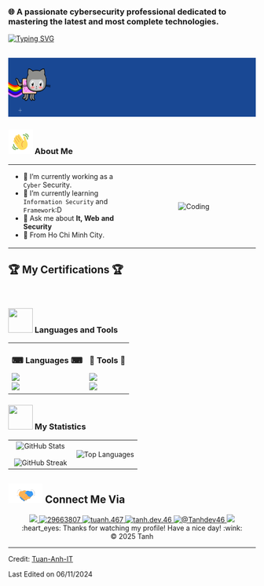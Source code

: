 ### 🌐 A passionate cybersecurity professional dedicated to mastering the latest and most complete technologies.

[![Typing SVG](https://readme-typing-svg.demolab.com?font=fira+code&weight=100&size=46&pause=1000&color=24F2F7&background=96EBFF00&width=435&lines=Welcome+to+my+profile!!;Hi!+I'm+TuanAnh;I'm+a+cybersecurity+specialist+%3C3)](https://git.io/typing-svg)

<br>
 
<div align="center">
    <img src="https://raw.githubusercontent.com/ashu-guo/ashu-guo/master/assets/fly.webp" height="120px" />
</div>

### <img src="https://raw.githubusercontent.com/ashu-guo/ashu-guo/main/assets/wave.gif" width="50px" height="50px"></img> About Me

<table align="center">
<tr border="none">
<td width="50%" align="left">

- 🔭 I’m currently working as a `Cyber` Security.
- 🌱 I’m currently learning `Information Security` and `Framework`:D
- 💬 Ask me about **It, Web and Security**
- 📍 From Ho Chi Minh City.

</td>
<td width="50%" align="center">
  <img align="center" alt="Coding" width="450" src="https://user-images.githubusercontent.com/74038190/212748842-9fcbad5b-6173-4175-8a61-521f3dbb7514.gif">
</td>
</tr> 
</table>

<h2>🏆 My Certifications 🏆 &nbsp; </h2>
<p align="left">
  <a href=""><img src="" width="14%"/></a>
  <a href=""><img src="" width="14%"/></a>
  <a href=""><img src="" width="13%"/></a>
  <a href=""><img src="" width="15%"/></a>
</p>

### <img src="https://media.giphy.com/media/M4NykXxUE0HAcK7UJ6/giphy.gif" width="50px" height="50px"></img> Languages and Tools

<table align="center">
    <td>
        <h3 align="center">⌨ Languages ⌨</h3>
        <img src="https://skillicons.dev/icons?i=python,c,cpp,java,javascript,mysql" /><br>
        <img src="https://skillicons.dev/icons?i=powershell,bash,perl,ruby,php" /><br>
    </td>
    <td>
        <h3 align="center">🔧 Tools 🔧</h3>
        <img src="https://skillicons.dev/icons?i=arduino,linux,discord,ps,pr,ai" /><br>
        <img src="https://skillicons.dev/icons?i=docker,vscode,idea,github,gitlab,gmail" /><br>
    </td>
</table>

### <img src="https://media2.giphy.com/media/QssGEmpkyEOhBCb7e1/giphy.gif?cid=ecf05e47a0n3gi1bfqntqmob8g9aid1oyj2wr3ds3mg700bl&rid=giphy.gif" width="50px" height="50px"> My Statistics

<table align="center" style="border-collapse: collapse;">
  <tr>
    <td width="50%" align="center">
      <img align="center" src="https://github-readme-stats.vercel.app/api?username=Tuan-Anh-IT&show_icons=true&theme=tokyonight&include_all_commits=true&count_private=true" alt="GitHub Stats" />
      <br><br>
      <img title="🔥 Get streak stats for your profile at git.io/streak-stats" alt="GitHub Streak" src="https://github-readme-streak-stats.herokuapp.com/?user=Tuan-Anh-IT&show_icons=true&theme=tokyonight&include_all_commits=true&count_private=true" />
    </td>
    <td width="50%" align="center">
      <img align="center" src="https://github-readme-stats.anuraghazra1.vercel.app/api/top-langs/?username=Tuan-Anh-IT&show_icons=true&theme=tokyonight&include_all_commits=true&count_private=true&langs_count=10" alt="Top Languages" />
    </td>
  </tr>
</table>

###
<p align="center">
  <picture>
    <source media="(prefers-color-scheme: dark)" srcset="https://raw.githubusercontent.com/Tuan-Anh-IT/Tuan-Anh-IT/master/assets/github-contribution-grid-snake.svg">
    <source media="(prefers-color-scheme: light)" srcset="https://raw.githubusercontent.com/Tuan-Anh-IT/Tuan-Anh-IT/master/assets/github-contribution-grid-snake.svg">
  </picture>
</p>

## <img src='https://raw.githubusercontent.com/ashu-guo/ashu-guo/main/assets/handshake.gif' width="70px" height="40px"> Connect Me Via
<div align="center">
  <a href="www.linkedin.com/in/phạm-tuấn-anh-0a43a9341" target="blank">
    <img  src="https://img.shields.io/badge/-LinkedIn-%230077B5?style=for-the-badge&logo=linkedin&logoColor=white" target="blank />
  </a>
  <a href="https://stackoverflow.com/users/29663807" target="blank">
    <img  src="https://img.shields.io/badge/-Stack%20overflow-FE7A16?style=for-the-badge&logo=stack-overflow&logoColor=white" alt="29663807" target="blank />
  </a>
  <a href="https://www.facebook.com/tuanh.467/" target="blank">
    <img src="https://img.shields.io/badge/-Facebook-%230047B3.svg?&style=for-the-badge&logo=facebook&logoColor=white" alt="tuanh.467" target="blank />
  </a>
  <a href="https://www.instagram.com/tanh.dev.46/" target="blank">
    <img src="https://img.shields.io/badge/-Instagram-%23E4405F?style=for-the-badge&logo=instagram&logoColor=white" alt="tanh.dev.46" target="blank/>
  </a>
  <a href="https://www.youtube.com/@Tanhdev46" target="blank">
    <img src="https://img.shields.io/badge/YouTube-FF0000?style=for-the-badge&logo=youtube&logoColor=white" alt="@Tanhdev46" target="blank/>
  </a>
  <a href="mailto:ptuananh7787@gmail.com" target="blank">
    <img src="https://img.shields.io/badge/-Gmail-%23333?style=for-the-badge&logo=gmail&logoColor=white" target="_blank">
  </a>
</div>


<div align="center">
  :heart_eyes: Thanks for watching my profile! Have a nice day! :wink: <br/>
  &copy; 2025 Tanh
</div>

---

Credit: [Tuan-Anh-IT](https://github.com/Tuan-Anh-IT)

Last Edited on 06/11/2024


